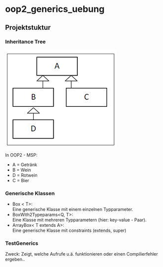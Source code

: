# oop2_generics_uebung

## Projektstuktur
### Inheritance Tree
![inheritance tree](https://github.com/AceVanCleef/oop2_generics_uebung/blob/master/documents/inheritance-tree.jpg?raw=true "Inheritance tree")

In OOP2 - MSP:
- A = Getränk
- B = Wein
- D = Rotwein
- C = Bier

### Generische Klassen
- Box < T>:  
Eine generische Klasse mit einem einzelnen Typparameter.
- BoxWith2Typeparams<Q, T>:  
Eine Klasse mit mehreren Typparametern (hier: key-value - Paar).
- ArrayBox< T extends A>:  
Eine generische Klasse mit constraints (extends, super)

### TestGenerics
Zweck: Zeigt, welche Aufrufe u.ä. funktionieren oder einen Compilierfehler ergeben..